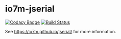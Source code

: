 io7m-jserial
===

[![Codacy Badge](https://api.codacy.com/project/badge/Grade/17aaba814dcb4a0691a25558e232e619)](https://www.codacy.com/app/github_79/jserial?utm_source=github.com&utm_medium=referral&utm_content=io7m/jserial&utm_campaign=badger)
[![Build Status](https://travis-ci.org/io7m/jserial.svg?branch=master)](https://travis-ci.org/io7m/jserial)

See https://io7m.github.io/jserial/ for more information.
